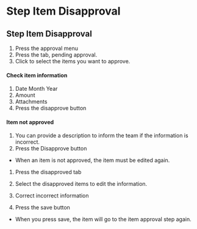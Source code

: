 # Step Item Disapproval

## Step Item Disapproval





1. Press the approval menu&#x20;
2. Press the tab, pending approval.&#x20;
3. Click to select the items you want to approve.





#### Check item information



1. Date Month Year
2. ﻿﻿﻿Amount
3. ﻿﻿﻿Attachments
4. ﻿﻿﻿Press the disapprove button



#### Item not approved

1. You can provide a description to inform the team if the information is incorrect.
2. Press the Disapprove button



* When an item is not approved, the item must be edited again.



1. Press the disapproved tab
2. ﻿﻿﻿Select the disapproved items to edit the information.





1. Correct incorrect information
2. Press the save button

* When you press save, the item will go to the item approval step again.
